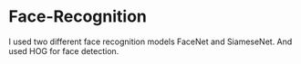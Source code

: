 # Face-Recognition
I used two different face recognition models FaceNet and SiameseNet.
And used HOG for face detection.
